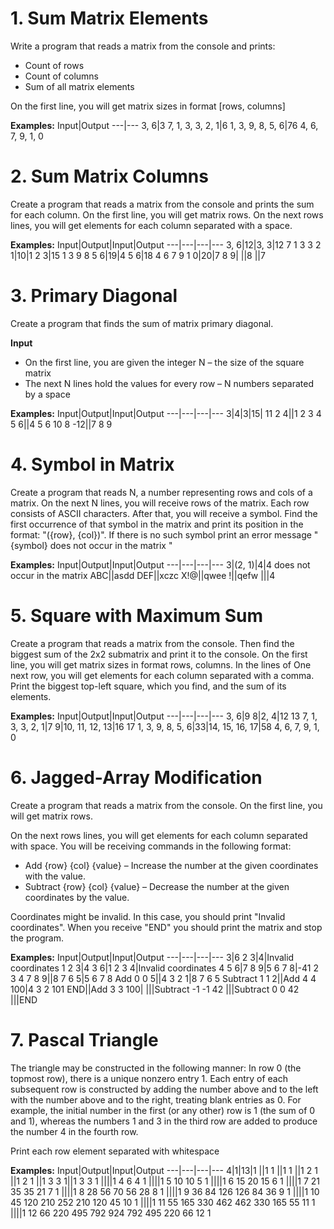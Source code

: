 # 1.	Sum Matrix Elements
Write a program that reads a matrix from the console and prints:
-	Count of rows
-	Count of columns
-	Sum of all matrix elements

On the first line, you will get matrix sizes in format [rows, columns]

**Examples:**
Input|Output
---|---
3, 6|3
7, 1, 3, 3, 2, 1|6
1, 3, 9, 8, 5, 6|76
4, 6, 7, 9, 1, 0

# 2.	Sum Matrix Columns
Create a program that reads a matrix from the console and prints the sum for each column. On the first line, you will get matrix rows. 
On the next rows lines, you will get elements for each column separated with a space. 

**Examples:**
Input|Output|Input|Output
---|---|---|---
3, 6|12|3, 3|12
7 1 3 3 2 1|10|1 2 3|15
1 3 9 8 5 6|19|4 5 6|18
4 6 7 9 1 0|20|7 8 9|
||8
||7

# 3.	Primary Diagonal
Create a program that finds the sum of matrix primary diagonal.
 
**Input**
-	On the first line, you are given the integer N – the size of the square matrix
-	The next N lines hold the values for every row – N numbers separated by a space

**Examples:**
Input|Output|Input|Output
---|---|---|---
3|4|3|15|
11 2 4||1 2 3
4 5 6||4 5 6
10 8 -12||7 8 9

# 4.	Symbol in Matrix
Create a program that reads N, a number representing rows and cols of a matrix. On the next N lines, you will receive rows of the matrix. 
Each row consists of ASCII characters. After that, you will receive a symbol. Find the first occurrence of that symbol in the matrix 
and print its position in the format: "({row}, {col})". If there is no such symbol print an error message  "{symbol} does not occur in the matrix "

**Examples:**
Input|Output|Input|Output
---|---|---|---
3|(2, 1)|4|4 does not occur in the matrix
ABC||asdd
DEF||xczc
X!@||qwee
!||qefw
|||4

# 5.	Square with Maximum Sum
Create a program that reads a matrix from the console. Then find the biggest sum of the 2x2 submatrix and print it to the console.
On the first line, you will get matrix sizes in format rows, columns.
In the lines of One next row, you will get elements for each column separated with a comma.
Print the biggest top-left square, which you find, and the sum of its elements.

**Examples:**
Input|Output|Input|Output
---|---|---|---
3, 6|9 8|2, 4|12 13
7, 1, 3, 3, 2, 1|7 9|10, 11, 12, 13|16 17 
1, 3, 9, 8, 5, 6|33|14, 15, 16, 17|58
4, 6, 7, 9, 1, 0

# 6.	Jagged-Array Modification
Create a program that reads a matrix from the console. On the first line, you will get matrix rows. 

On the next rows lines, you will get elements for each column separated with space. You will be receiving commands in the following format:
-	Add {row} {col} {value} – Increase the number at the given coordinates with the value.
-	Subtract {row} {col} {value} – Decrease the number at the given coordinates by the value.

Coordinates might be invalid. In this case, you should print "Invalid coordinates". When you receive "END" you should print the matrix and stop the program.

**Examples:**
Input|Output|Input|Output
---|---|---|---
3|6 2 3|4|Invalid coordinates
1 2 3|4 3 6|1 2 3 4|Invalid coordinates
4 5 6|7 8 9|5 6 7 8|-41 2 3 4
7 8 9||8 7 6 5|5 6 7 8
Add 0 0 5||4 3 2 1|8 7 6 5
Subtract 1 1 2||Add 4 4 100|4 3 2 101
END||Add 3 3 100|
|||Subtract -1 -1 42
|||Subtract 0 0 42
|||END

# 7.	Pascal Triangle
The triangle may be constructed in the following manner: In row 0 (the topmost row), there is a unique nonzero entry 1. 
Each entry of each subsequent row is constructed by adding the number above and to the left with the number above and to the right, 
treating blank entries as 0. For example, the initial number in the first (or any other) row is 1 (the sum of 0 and 1), 
whereas the numbers 1 and 3 in the third row are added to produce the number 4 in the fourth row.

Print each row element separated with whitespace

**Examples:**
Input|Output|Input|Output
---|---|---|---
4|1|13|1 
||1 1 ||1 1
||1 2 1 ||1 2 1
||1 3 3 1||1 3 3 1
||||1 4 6 4 1 
||||1 5 10 10 5 1 
||||1 6 15 20 15 6 1 
||||1 7 21 35 35 21 7 1 
||||1 8 28 56 70 56 28 8 1 
||||1 9 36 84 126 126 84 36 9 1 
||||1 10 45 120 210 252 210 120 45 10 1 
||||1 11 55 165 330 462 462 330 165 55 11 1 
||||1 12 66 220 495 792 924 792 495 220 66 12 1 

